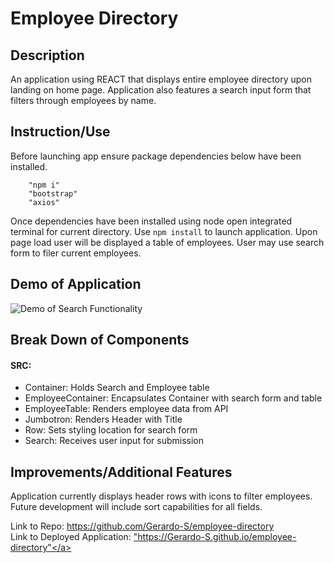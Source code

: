 # Employee Directory

## Description 
An application using REACT that displays entire employee directory upon landing on home page. Application also features a search input form that filters through employees by name. 

## Instruction/Use 

Before launching app ensure package dependencies below have been installed.
````
    "npm i"
    "bootstrap"
    "axios"
````
Once dependencies have been installed using node open integrated terminal for current directory. Use  ``npm install`` to launch application. Upon page load user will be displayed a table of employees. User may use search form to filer current employees.

## Demo of Application
<img src="public\images\Search Functionality.gif" alt="Demo of Search Functionality">

## Break Down of Components
#### SRC:
* Container: Holds Search and Employee table 
* EmployeeContainer: Encapsulates Container with search form and table
* EmployeeTable: Renders employee data from API
* Jumbotron: Renders Header with Title
* Row: Sets styling location for search form
* Search: Receives user input for submission

## Improvements/Additional Features

Application currently displays header rows with icons to filter employees. Future development will include sort capabilities for all fields. 

Link to Repo:
<a href="https://github.com/Gerardo-S/employee-directory">https://github.com/Gerardo-S/employee-directory</a><br>
Link to Deployed Application:
<a href="https://Gerardo-S.github.io/employee-directory">"https://Gerardo-S.github.io/employee-directory"</a><br>
